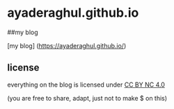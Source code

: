 # ayaderaghul.github.io

##my blog

[my blog]
(https://ayaderaghul.github.io/)

## license

everything on the blog is licensed under [CC BY NC 4.0](http://creativecommons.org/licenses/by-nc/4.0/)

(you are free to share, adapt, just not to make $ on this)
